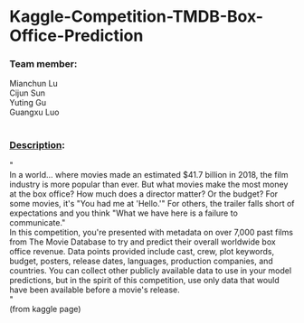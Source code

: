 # Kaggle-Competition-TMDB-Box-Office-Prediction <br>
### Team member:<br>
Mianchun Lu<br>
Cijun Sun<br>
Yuting Gu<br>
Guangxu Luo<br>
<br>
### [Description](https://www.kaggle.com/c/tmdb-box-office-prediction):<br>
"<br>
In a world… where movies made an estimated $41.7 billion in 2018, the film industry is more popular than ever. But what movies make the most money at the box office? How much does a director matter? Or the budget? For some movies, it's "You had me at 'Hello.'" For others, the trailer falls short of expectations and you think "What we have here is a failure to communicate." <br>
In this competition, you're presented with metadata on over 7,000 past films from The Movie Database to try and predict their overall worldwide box office revenue. Data points provided include cast, crew, plot keywords, budget, posters, release dates, languages, production companies, and countries. You can collect other publicly available data to use in your model predictions, but in the spirit of this competition, use only data that would have been available before a movie's release.<br>
"<br>
(from kaggle page)
